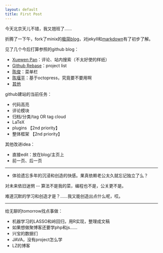 ```yaml
---
layout: default
title: First Post
---
```


今天北京天儿不错，我又翘班了……

折腾了一下午，fork了minix的[极简blog](https://github.com/minixalpha/StrayBirds/tree/gh-pages)，对jekyll和[markdown](http://wowubuntu.com/markdown/basic.html)有了初步了解。


见了几个今后打算参照的github blog：

* [Xuewen Pan](http://www.winfirm.cn/)：评论、站内搜索（不太好使的样纸）
* [Github Rebase](http://rebase.github.io/)：project list
* [陈俊](http://chenjun.com/)：菜单栏
* [陈堰平](http://yanping.me/)：基于octopress，究竟要不要用啊
* [其他](https://github.com/jekyll/jekyll/wiki/Sites)


github建站的当前任务：

* 代码高亮
* 评论模块
* 归档/分类/tag OR tag cloud
* LaTeX
* plugins 【2nd priority】
* 整体框架 【2nd priority】


其他改进idea：

* 直接edit：放在blog/主页上
* 前一页、后一页


*****

- 体验遗忘多年的沉浸和创造的快感。果真依赖老公太久就忘记独立了么？

对未来依旧迷惘 -- 算法不是我的菜，编程也不是，公关更不是。

难道沉默的学习和创造才是？……我又能创造出点什么呢，哎。

*****

给无聊的tomorrow找点事做：

* 机器学习的LASSO和岭回归，用R实现，整理成文稿
* 如果想做聚博客还要学php和js……
* 兴宝的数据们
* JAVA，没有project怎么学
* LZ的博客
